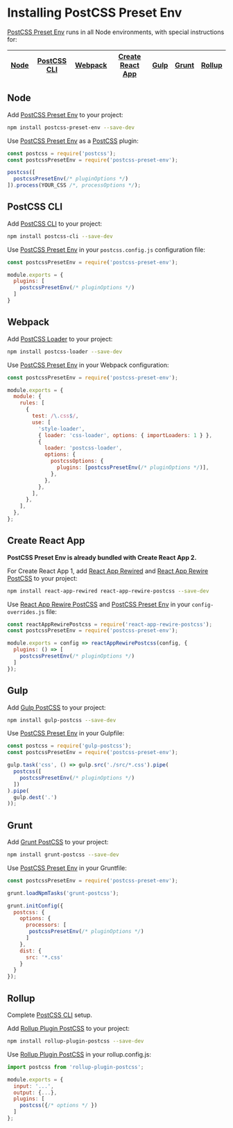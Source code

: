 # Installing PostCSS Preset Env

[PostCSS Preset Env] runs in all Node environments, with special instructions for:

| [Node](#node) | [PostCSS CLI](#postcss-cli) | [Webpack](#webpack) | [Create React App](#create-react-app) | [Gulp](#gulp) | [Grunt](#grunt) | [Rollup](#rollup) |
| --- | --- | --- | --- | --- | --- | --- |

## Node

Add [PostCSS Preset Env] to your project:

```bash
npm install postcss-preset-env --save-dev
```

Use [PostCSS Preset Env] as a [PostCSS] plugin:

```js
const postcss = require('postcss');
const postcssPresetEnv = require('postcss-preset-env');

postcss([
  postcssPresetEnv(/* pluginOptions */)
]).process(YOUR_CSS /*, processOptions */);
```

## PostCSS CLI

Add [PostCSS CLI] to your project:

```bash
npm install postcss-cli --save-dev
```

Use [PostCSS Preset Env] in your `postcss.config.js` configuration file:

```js
const postcssPresetEnv = require('postcss-preset-env');

module.exports = {
  plugins: [
    postcssPresetEnv(/* pluginOptions */)
  ]
}
```

## Webpack

Add [PostCSS Loader] to your project:

```bash
npm install postcss-loader --save-dev
```

Use [PostCSS Preset Env] in your Webpack configuration:

```js
const postcssPresetEnv = require('postcss-preset-env');

module.exports = {
  module: {
    rules: [
      {
        test: /\.css$/,
        use: [
          'style-loader',
          { loader: 'css-loader', options: { importLoaders: 1 } },
          {
            loader: 'postcss-loader',
            options: {
              postcssOptions: {
                plugins: [postcssPresetEnv(/* pluginOptions */)],
              },
            },
          },
        ],
      },
    ],
  },
};
```

## Create React App

**PostCSS Preset Env is already bundled with Create React App 2.**

For Create React App 1, add [React App Rewired] and [React App Rewire PostCSS]
to your project:

```bash
npm install react-app-rewired react-app-rewire-postcss --save-dev
```

Use [React App Rewire PostCSS] and [PostCSS Preset Env] in your
`config-overrides.js` file:

```js
const reactAppRewirePostcss = require('react-app-rewire-postcss');
const postcssPresetEnv = require('postcss-preset-env');

module.exports = config => reactAppRewirePostcss(config, {
  plugins: () => [
    postcssPresetEnv(/* pluginOptions */)
  ]
});
```

## Gulp

Add [Gulp PostCSS] to your project:

```bash
npm install gulp-postcss --save-dev
```

Use [PostCSS Preset Env] in your Gulpfile:

```js
const postcss = require('gulp-postcss');
const postcssPresetEnv = require('postcss-preset-env');

gulp.task('css', () => gulp.src('./src/*.css').pipe(
  postcss([
    postcssPresetEnv(/* pluginOptions */)
  ])
).pipe(
  gulp.dest('.')
));
```

## Grunt

Add [Grunt PostCSS] to your project:

```bash
npm install grunt-postcss --save-dev
```

Use [PostCSS Preset Env] in your Gruntfile:

```js
const postcssPresetEnv = require('postcss-preset-env');

grunt.loadNpmTasks('grunt-postcss');

grunt.initConfig({
  postcss: {
    options: {
      processors: [
       postcssPresetEnv(/* pluginOptions */)
      ]
    },
    dist: {
      src: '*.css'
    }
  }
});
```

## Rollup

Complete [PostCSS CLI](#postcss-cli) setup.

Add [Rollup Plugin PostCSS] to your project:

```bash
npm install rollup-plugin-postcss --save-dev
```

Use [Rollup Plugin PostCSS] in your rollup.config.js:

```js
import postcss from 'rollup-plugin-postcss';

module.exports = {
  input: '...',
  output: {...},
  plugins: [
    postcss({/* options */ })
  ]
};
```

[Gulp PostCSS]: https://github.com/postcss/gulp-postcss
[Grunt PostCSS]: https://github.com/nDmitry/grunt-postcss
[PostCSS]: https://github.com/postcss/postcss
[PostCSS CLI]: https://github.com/postcss/postcss-cli
[PostCSS Loader]: https://github.com/postcss/postcss-loader
[PostCSS Preset Env]: https://github.com/csstools/postcss-plugins/tree/main/plugin-packs/postcss-preset-env
[React App Rewire PostCSS]: https://github.com/csstools/react-app-rewire-postcss
[React App Rewired]: https://github.com/timarney/react-app-rewired
[Rollup Plugin PostCSS]: https://github.com/egoist/rollup-plugin-postcss
